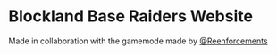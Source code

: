 # Blockland Base Raiders Website

Made in collaboration with the gamemode made by [@Reenforcements](https://github.com/Reenforcements)